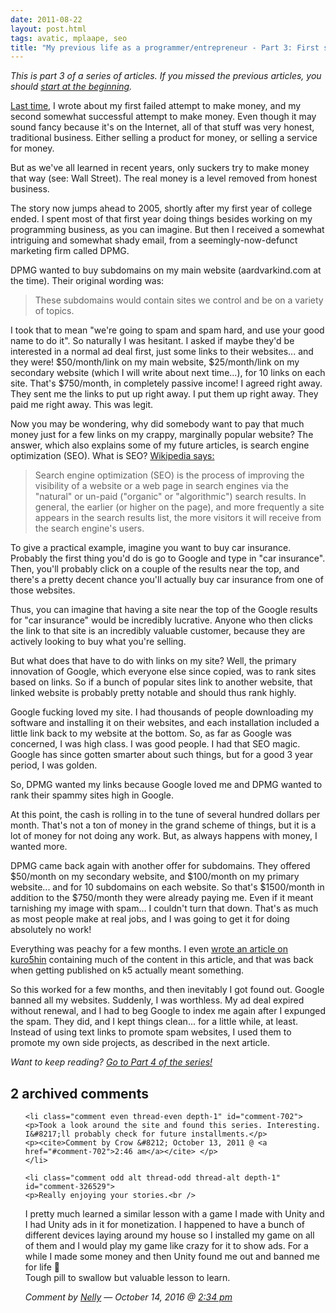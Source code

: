 ```yaml
---
date: 2011-08-22
layout: post.html
tags: avatic, mplaape, seo
title: "My previous life as a programmer/entrepreneur - Part 3: First steps into the dirty underworld of search engine optimization"
---
```


<p><em>This is part 3 of a series of articles. If you missed the previous articles, you should <a href="/2011/08/my-previous-life-as-a-programmerentrepreneur-part-1-origins/">start at the beginning</a>.</em></p>

<p><a href="/2011/08/my-previous-life-as-a-programmerentrepreneur-part-2-software-development-business-development/">Last time</a>, I wrote about my first failed attempt to make money, and my second somewhat successful attempt to make money. Even though it may sound fancy because it's on the Internet, all of that stuff was very honest, traditional business. Either selling a product for money, or selling a service for money.</p>

<p>But as we've all learned in recent years, only suckers try to make money that way (see: Wall Street). The real money is a level removed from honest business.</p>

<!--more-->

<p>The story now jumps ahead to 2005, shortly after my first year of college ended. I spent most of that first year doing things besides working on my programming business, as you can imagine. But then I received a somewhat intriguing and somewhat shady email, from a seemingly-now-defunct marketing firm called DPMG.</p>

<p>DPMG wanted to buy subdomains on my main website (aardvarkind.com at the time). Their original wording was:</p>

<blockquote>These subdomains would contain sites we control and be on a variety of topics.</blockquote>

<p>I took that to mean "we're going to spam and spam hard, and use your good name to do it". So naturally I was hesitant. I asked if maybe they'd be interested in a normal ad deal first, just some links to their websites... and they were! $50/month/link on my main website, $25/month/link on my secondary website (which I will write about next time...), for 10 links on each site. That's $750/month, in completely passive income! I agreed right away. They sent me the links to put up right away. I put them up right away. They paid me right away. This was legit.</p>

<p>Now you may be wondering, why did somebody want to pay that much money just for a few links on my crappy, marginally popular website? The answer, which also explains some of my future articles, is search engine optimization (SEO). What is SEO? <a href="http://en.wikipedia.org/wiki/Search_engine_optimization">Wikipedia says:</a></p>

<blockquote>Search engine optimization (SEO) is the process of improving the visibility of a website or a web page in search engines via the "natural" or un-paid ("organic" or "algorithmic") search results. In general, the earlier (or higher on the page), and more frequently a site appears in the search results list, the more visitors it will receive from the search engine's users.</blockquote>

<p>To give a practical example, imagine you want to buy car insurance. Probably the first thing you'd do is go to Google and type in "car insurance". Then, you'll probably click on a couple of the results near the top, and there's a pretty decent chance you'll actually buy car insurance from one of those websites.</p>

<p>Thus, you can imagine that having a site near the top of the Google results for "car insurance" would be incredibly lucrative. Anyone who then clicks the link to that site is an incredibly valuable customer, because they are actively looking to buy what you're selling.</p>

<p>But what does that have to do with links on my site? Well, the primary innovation of Google, which everyone else since copied, was to rank sites based on links. So if a bunch of popular sites link to another website, that linked website is probably pretty notable and should thus rank highly.</p>

<p>Google fucking loved my site. I had thousands of people downloading my software and installing it on their websites, and each installation included a little link back to my website at the bottom. So, as far as Google was concerned, I was high class. I was good people. I had that SEO magic. Google has since gotten smarter about such things, but for a good 3 year period, I was golden.</p>

<p>So, DPMG wanted my links because Google loved me and DPMG wanted to rank their spammy sites high in Google.</p>

<p>At this point, the cash is rolling in to the tune of several hundred dollars per month. That's not a ton of money in the grand scheme of things, but it is a lot of money for not doing any work. But, as always happens with money, I wanted more.</p>

<p>DPMG came back again with another offer for subdomains. They offered $50/month on my secondary website, and $100/month on my primary website... and for 10 subdomains on each website. So that's $1500/month in addition to the $750/month they were already paying me. Even if it meant tarnishing my image with spam... I couldn't turn that down. That's as much as most people make at real jobs, and I was going to get it for doing absolutely no work!</p>

<p>Everything was peachy for a few months. I even <a href="http://www.kuro5hin.org/story/2005/6/15/161146/761">wrote an article on kuro5hin</a> containing much of the content in this article, and that was back when getting published on k5 actually meant something.</p>

<p>So this worked for a few months, and then inevitably I got found out. Google banned all my websites. Suddenly, I was worthless. My ad deal expired without renewal, and I had to beg Google to index me again after I expunged the spam. They did, and I kept things clean... for a little while, at least. Instead of using text links to promote spam websites, I used them to promote my own side projects, as described in the next article.</p>

<p><em>Want to keep reading? <a href="/2011/11/my-previous-life-as-a-programmerentrepreneur-part-4-avatic/">Go to Part 4 of the series!</a></em></p>

<h2 id="comments">2 archived comments</a>
</h2>

<ol id="commentlist">

    <li class="comment even thread-even depth-1" id="comment-702">
    <p>Took a look around the site and found this series. Interesting. I&#8217;ll probably check for future installments.</p>
    <p><cite>Comment by Crow &#8212; October 13, 2011 @ <a href="#comment-702">2:46 am</a></cite> </p>
    </li>

    <li class="comment odd alt thread-odd thread-alt depth-1" id="comment-326529">
    <p>Really enjoying your stories.<br />
I pretty much learned a similar lesson with a game I made with Unity and I had Unity ads in it for monetization. I happened to have a bunch of different devices laying around my house so I installed my game on all of them and I would play my game like crazy for it to show ads. For a while I made some money and then Unity found me out and banned me for life 🙁<br />
Tough pill to swallow but valuable lesson to learn.</p>
    <p><cite>Comment by <a href='http://iballup.com' rel='external nofollow' class='url'>Nelly</a> &#8212; October 14, 2016 @ <a href="#comment-326529">2:34 pm</a></cite> </p>
    </li>


</ol>
